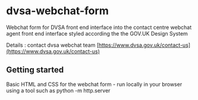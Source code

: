 # dvsa-webchat-form
Webchat form for DVSA front end interface into the contact centre
webchat agent front end interface styled according the the GOV.UK Design System

Details : contact dvsa webchat team
[https://www.dvsa.gov.uk/contact-us](https://www.dvsa.gov.uk/contact-us)

## Getting started
Basic HTML and CSS for the webchat form - run locally in your browser using a tool such as python -m http.server
